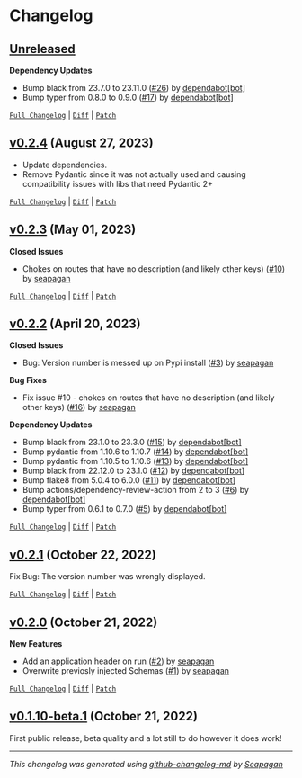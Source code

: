 # Changelog

## [Unreleased](https://github.com/seapagan/openapi-readme/tree/HEAD)

**Dependency Updates**

- Bump black from 23.7.0 to 23.11.0 ([#26](https://github.com/seapagan/openapi-readme/pull/26)) by [dependabot[bot]](https://github.com/apps/dependabot)
- Bump typer from 0.8.0 to 0.9.0 ([#17](https://github.com/seapagan/openapi-readme/pull/17)) by [dependabot[bot]](https://github.com/apps/dependabot)

[`Full Changelog`](https://github.com/seapagan/openapi-readme/compare/v0.2.4...HEAD) | [`Diff`](https://github.com/seapagan/openapi-readme/compare/v0.2.4...HEAD.diff) | [`Patch`](https://github.com/seapagan/openapi-readme/compare/v0.2.4...HEAD.patch)

## [v0.2.4](https://github.com/seapagan/openapi-readme/releases/tag/v0.2.4) (August 27, 2023)

- Update dependencies.
- Remove Pydantic since it was not actually used and causing compatibility issues with libs that need Pydantic 2+
[`Full Changelog`](https://github.com/seapagan/openapi-readme/compare/v0.2.3...v0.2.4) | [`Diff`](https://github.com/seapagan/openapi-readme/compare/v0.2.3...v0.2.4.diff) | [`Patch`](https://github.com/seapagan/openapi-readme/compare/v0.2.3...v0.2.4.patch)

## [v0.2.3](https://github.com/seapagan/openapi-readme/releases/tag/v0.2.3) (May 01, 2023)

**Closed Issues**

- Chokes on routes that have no description (and likely other keys) ([#10](https://github.com/seapagan/openapi-readme/issues/10)) by [seapagan](https://github.com/seapagan)

[`Full Changelog`](https://github.com/seapagan/openapi-readme/compare/v0.2.2...v0.2.3) | [`Diff`](https://github.com/seapagan/openapi-readme/compare/v0.2.2...v0.2.3.diff) | [`Patch`](https://github.com/seapagan/openapi-readme/compare/v0.2.2...v0.2.3.patch)

## [v0.2.2](https://github.com/seapagan/openapi-readme/releases/tag/v0.2.2) (April 20, 2023)

**Closed Issues**

- Bug: Version number is messed up on Pypi install ([#3](https://github.com/seapagan/openapi-readme/issues/3)) by [seapagan](https://github.com/seapagan)

**Bug Fixes**

- Fix issue #10 - chokes on routes that have no description (and likely other keys) ([#16](https://github.com/seapagan/openapi-readme/pull/16)) by [seapagan](https://github.com/seapagan)

**Dependency Updates**

- Bump black from 23.1.0 to 23.3.0 ([#15](https://github.com/seapagan/openapi-readme/pull/15)) by [dependabot[bot]](https://github.com/apps/dependabot)
- Bump pydantic from 1.10.6 to 1.10.7 ([#14](https://github.com/seapagan/openapi-readme/pull/14)) by [dependabot[bot]](https://github.com/apps/dependabot)
- Bump pydantic from 1.10.5 to 1.10.6 ([#13](https://github.com/seapagan/openapi-readme/pull/13)) by [dependabot[bot]](https://github.com/apps/dependabot)
- Bump black from 22.12.0 to 23.1.0 ([#12](https://github.com/seapagan/openapi-readme/pull/12)) by [dependabot[bot]](https://github.com/apps/dependabot)
- Bump flake8 from 5.0.4 to 6.0.0 ([#11](https://github.com/seapagan/openapi-readme/pull/11)) by [dependabot[bot]](https://github.com/apps/dependabot)
- Bump actions/dependency-review-action from 2 to 3 ([#6](https://github.com/seapagan/openapi-readme/pull/6)) by [dependabot[bot]](https://github.com/apps/dependabot)
- Bump typer from 0.6.1 to 0.7.0 ([#5](https://github.com/seapagan/openapi-readme/pull/5)) by [dependabot[bot]](https://github.com/apps/dependabot)

[`Full Changelog`](https://github.com/seapagan/openapi-readme/compare/v0.2.1...v0.2.2) | [`Diff`](https://github.com/seapagan/openapi-readme/compare/v0.2.1...v0.2.2.diff) | [`Patch`](https://github.com/seapagan/openapi-readme/compare/v0.2.1...v0.2.2.patch)

## [v0.2.1](https://github.com/seapagan/openapi-readme/releases/tag/v0.2.1) (October 22, 2022)

Fix Bug: The version number was wrongly displayed.
[`Full Changelog`](https://github.com/seapagan/openapi-readme/compare/v0.2.0...v0.2.1) | [`Diff`](https://github.com/seapagan/openapi-readme/compare/v0.2.0...v0.2.1.diff) | [`Patch`](https://github.com/seapagan/openapi-readme/compare/v0.2.0...v0.2.1.patch)

## [v0.2.0](https://github.com/seapagan/openapi-readme/releases/tag/v0.2.0) (October 21, 2022)

**New Features**

- Add an application header on run ([#2](https://github.com/seapagan/openapi-readme/pull/2)) by [seapagan](https://github.com/seapagan)
- Overwrite previosly injected Schemas ([#1](https://github.com/seapagan/openapi-readme/pull/1)) by [seapagan](https://github.com/seapagan)

[`Full Changelog`](https://github.com/seapagan/openapi-readme/compare/v0.1.10-beta.1...v0.2.0) | [`Diff`](https://github.com/seapagan/openapi-readme/compare/v0.1.10-beta.1...v0.2.0.diff) | [`Patch`](https://github.com/seapagan/openapi-readme/compare/v0.1.10-beta.1...v0.2.0.patch)

## [v0.1.10-beta.1](https://github.com/seapagan/openapi-readme/releases/tag/v0.1.10-beta.1) (October 21, 2022)

First public release, beta quality and a lot still to do however it does work!

---
*This changelog was generated using [github-changelog-md](http://changelog.seapagan.net/) by [Seapagan](https://github.com/seapagan)*
